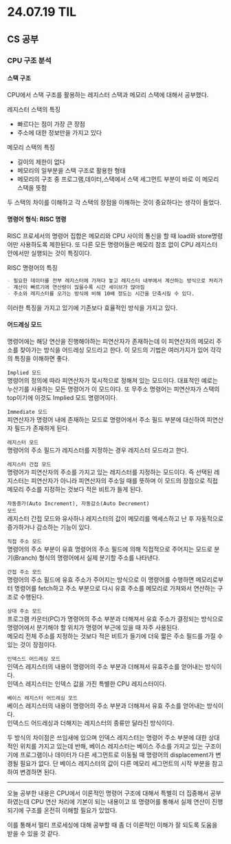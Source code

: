# 24.07.19 TIL

## CS 공부

### CPU 구조 분석

#### 스택 구조

CPU에서 스택 구조를 활용하는 레지스터 스택과 메모리 스택에 대해서 공부했다.

레지스터 스택의 특징

- 빠르다는 점이 가장 큰 장점
- 주소에 대한 정보만을 가지고 있다

메모리 스택의 특징

- 길이의 제한이 없다
- 메모리의 일부분을 스택 구조로 활용한 형태
- 메모리의 구조 중 프로그램,데이터,스택에서 스택 세그먼트 부분이 바로 이 메모리 스택을 뜻함

두 스택의 차이를 이해하고 각 스택의 장점을 이해하는 것이 중요하다는 생각이 들었다.<br>

#### 명령어 형식: RISC 명령

RISC 프로세서의 명령어 집합은 메모리와 CPU 사이의 통신을 할 때 load와 store명령어만 사용하도록 제한된다. 또 다른 모든 명령어들은 메모리 참조 없이 CPU 레지스터 안에서만 실행되는 것이 특징이다.

RISC 명령어의 특징

```md
- 필요한 데이터를 전부 레지스터에 가져다 놓고 레지스터 내부에서 계산하는 방식으로 처리가 빠르다.
- 계산이 빠르기에 연산량이 많을수록 시간 세이브가 많아짐
- 주소와 레지스터를 오가는 방식에 비해 10배 정도는 시간을 단축시킬 수 있다.
```

이러한 특징을 가지고 있기에 기존보다 효율적인 방식을 가지고 있다.

#### 어드레싱 모드

명령어에는 해당 연산을 진행해야하는 피연산자가 존재하는데 이 피연산자의 메모리 주소를 찾아가는 방식을 어드레싱 모드라고 한다. 이 모드의 기법은 여러가지가 있어 각각의 특징을 이해하면 좋다.

<code>Implied 모드</code><br/>
명령어의 정의에 따라 피연산자가 묵시적으로 정해져 있는 모드이다. 대표적인 예로는 누산기를 사용하는 모든 명령어가 이 모드이다. 또 무주소 명령어는 피연산자가 스택의 top이기에 이것도 Implied 모드 명령어이다.

<code>Immediate 모드</code><br/>
피연산자가 명령어 내에 존재하는 모드로 명령어에서 주소 필드 부분에 대신하여 피연산자 필드가 존재하게 된다.

<code>레지스터 모드</code><br/>
명령어의 주소 필드가 레지스터를 지정하는 경우 레지스터 모드라고 한다.

<code>레지스터 간접 모드</code><br/>
명령어가 피연산자의 주소를 가지고 있는 레지스터를 지정하는 모드이다. 즉 선택된 레지스터는 피연산자가 아니라 피연산자의 주소일 때를 뜻하며 이 모드의 장점으로 직접 메모리 주소를 지정하는 것보다 적은 비트가 들게 된다.

<code>자동증가(Auto Increment), 자동감소(Auto Decrement) 모드</code><br/>
레지스터 간접 모드와 유사하나 레지스터의 값이 메모리를 엑세스하고 난 후 자동적으로 증가하거나 감소하는 기능이 있다.

<code>직접 주소 모드</code><br/>
명령어의 주소 부분이 유효 명령어의 주소 필드에 의해 직접적으로 주어지는 모드로 분기(Branch) 형식의 명령어에서 실제 분기할 주소를 나타낸다.

<code>간접 주소 모드</code><br/>
명령어의 주소 필드에 유효 주소가 주어지는 방식으로 이 명령어를 수행하면 메모리로부터 명령어를 fetch하고 주소 부분으로 다시 유효 주소를 메모리로 가져와서 연산하는 구조로 수행된다.

<code>상대 주소 모드</code><br/>
프로그램 카운터(PC)가 명령어의 주소 부분과 더해져서 유효 주소가 결정되는 방식으로 명령어에서 분기해야 할 위치가 명령어 부근에 있을 때 자주 사용된다.<br/>
메모리 전체 주소를 지정하는 것보다 적은 비트가 들기에 더욱 짧은 주소 필드를 가질 수 있는 것이 장점이다.

<code>인덱스드 어드레싱 모드</code><br/>
인덱스 레지스터의 내용이 명령어의 주소 부분과 더해져서 유효주소를 얻어내는 방식이다.<br>
인덱스 레지스터는 인덱스 값을 가진 특별한 CPU 레지스터이다.

<code>베이스 레지스터 어드레싱 모드</code><br/>
베이스 레지스터의 내용이 명령어의 주소 부분과 더해져서 유효 주소를 얻어내는 방식이다.<br/>
인덱스드 어드레싱과 더해지는 레지스터의 종류만 달라진 방식이다.

두 방식의 차이점은 쓰임새에 있으며 인덱스 레지스터는 명령어 주소 부분에 대한 상대적인 위치를 가지고 있는데 반해, 베이스 레지스터는 베이스 주소를 가지고 있는 구조이기에 프로그램이나 데이터가 다른 세그먼트로 이동될 때 명령어의 displacement가 변경될 필요가 없다. 단 베이스 레지스터의 값이 다른 메모리 세그먼트의 시작 부분을 참고하여 변경하면 된다.

---

오늘 공부한 내용은 CPU에서 이론적인 명령어 구조에 대해서 특별히 더 집중해서 공부하였는데 CPU 연산 처리에 기본이 되는 내용이고 또 명령어를 통해서 실제 연산이 진행되기에 구조를 온전히 이해할 필요가 있었다.

이를 통해서 멀티 프로세싱에 대해 공부할 때 좀 더 이론적인 이해가 잘 되도록 도움을 받을 수 있을 것 같다.
